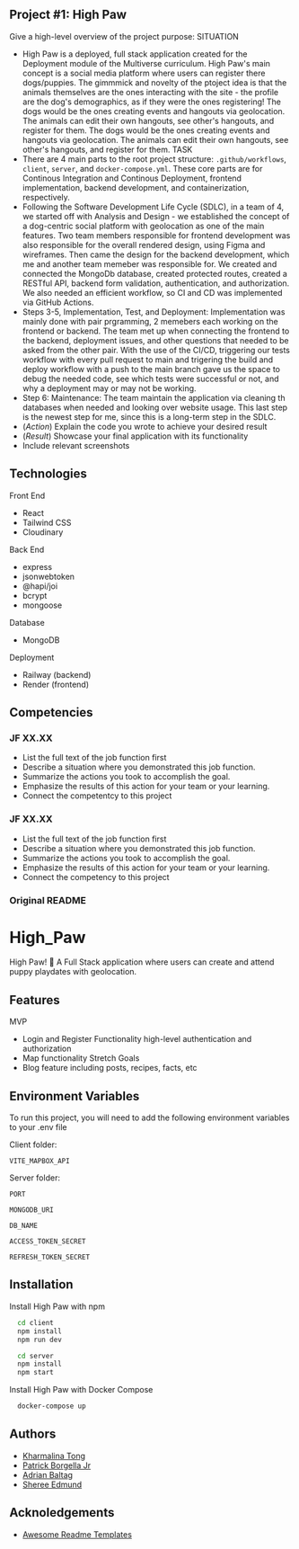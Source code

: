 ## Project #1: High Paw
Give a high-level overview of the project purpose:
SITUATION
- High Paw is a deployed, full stack application created for the Deployment module of the Multiverse curriculum. High Paw's main concept is a social media platform where users can register there dogs/puppies. The gimmmick and novelty of the ptoject idea is that the animals themselves are the ones interacting with the site - the profile are the dog's demographics, as if they were the ones registering! The dogs would be the ones creating events and hangouts via geolocation. The animals can edit their own hangouts, see other's hangouts, and register for them. The dogs would be the ones creating events and hangouts via geolocation. The animals can edit their own hangouts, see other's hangouts, and register for them.
TASK
- There are 4 main parts to the root project structure: `.github/workflows`, `client`, `server`, and `docker-compose.yml`. These core parts are for Continous Integration and Continous Deployment, frontend implementation, backend development, and containerization, respectively. 
- Following the Software Development Life Cycle (SDLC), in a team of 4, we started off with Analysis and Design - we established the concept of a dog-centric social platform with geolocation as one of the main features. Two team members responsible for frontend development was also responsible for the overall rendered design, using Figma and wireframes. Then came the design for the backend development, which me and another team memeber was responsible for. We created and connected the MongoDb database, created protected routes, created a RESTful API, backend form validation, authentication, and authorization. We also needed an efficient workflow, so CI and CD was implemented via GitHub Actions.
- Steps 3-5, Implementation, Test, and Deployment: Implementation was mainly done with pair prgramming, 2 memebers each working on the frontend or backend. The team met up when connecting the frontend to the backend, deployment issues, and other questions that needed to be asked from the other pair. With the use of the CI/CD, triggering our tests workflow with every pull request to main and trigering the build and deploy workflow with a push to the main branch gave us the space to debug the needed code, see which tests were successful or not, and why a deployment may or may not be working.
- Step 6: Maintenance: The team maintain the application via cleaning th databases when needed and looking over website usage. This last step is the newest step for me, since this is a long-term step in the SDLC. 
- (*Action*) Explain the code you wrote to achieve your desired result
- (*Result*) Showcase your final application with its functionality
- Include relevant screenshots

## Technologies

Front End
- React
- Tailwind CSS
- Cloudinary

Back End
- express
- jsonwebtoken
- @hapi/joi
- bcrypt
- mongoose

Database
- MongoDB

Deployment
- Railway (backend)
- Render (frontend)

## Competencies
### JF XX.XX
- List the full text of the job function first
- Describe a situation where you demonstrated this job function.
- Summarize the actions you took to accomplish the goal. 
- Emphasize the results of this action for your team or your learning. 
- Connect the competentcy to this project

### JF XX.XX
- List the full text of the job function first
- Describe a situation where you demonstrated  this job function.
- Summarize the actions you took to accomplish the goal. 
- Emphasize the results of this action for your team or your learning. 
- Connect the competency to this project


### Original README
# High_Paw
    
    
High Paw! 🐾 A Full Stack application where users can create and attend puppy playdates with geolocation.

## Features

MVP
- Login and Register Functionality high-level authentication and authorization
- Map functionality 
Stretch Goals
- Blog feature including posts, recipes, facts, etc

## Environment Variables     


To run this project, you will need to add the following environment variables to your .env file

Client folder:

`VITE_MAPBOX_API`

Server folder:

`PORT`

`MONGODB_URI`

`DB_NAME`

`ACCESS_TOKEN_SECRET`

`REFRESH_TOKEN_SECRET`

## Installation

Install High Paw with npm

```bash
  cd client
  npm install
  npm run dev
```

```bash
  cd server
  npm install
  npm start
```

Install High Paw with Docker Compose

```bash
  docker-compose up
```
  
## Authors

- [Kharmalina Tong](https://www.github.com/Kharmalina)
- [Patrick Borgella Jr](https://github.com/Patrickb001)
- [Adrian Baltag](https://github.com/adrianbaltag)
- [Sheree Edmund](https://github.com/Sheree1986)


## Acknoledgements

- [Awesome Readme Templates](https://readme.so/editor)   

